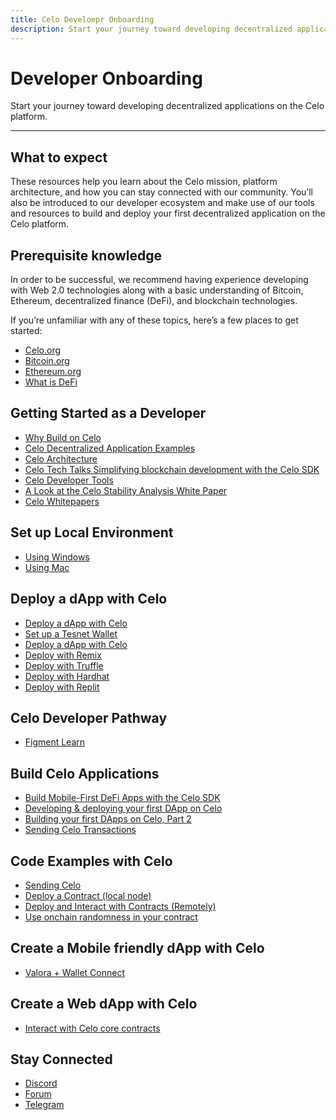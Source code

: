 ```yaml
---
title: Celo Develoepr Onboarding
description: Start your journey toward developing decentralized applications on the Celo platform. 
---
```


# Developer Onboarding

Start your journey toward developing decentralized applications on the Celo platform. 

___

## What to expect

These resources help you learn about the Celo mission, platform architecture, and how you can stay connected with our community. You’ll also be introduced to our developer ecosystem and make use of our tools and resources to build and deploy your first decentralized application on the Celo platform.

## Prerequisite knowledge

In order to be successful, we recommend having experience developing with Web 2.0 technologies along with a basic understanding of Bitcoin, Ethereum, decentralized finance (DeFi), and blockchain technologies.

If you’re unfamiliar with any of these topics, here’s a few places to get started:

* [Celo.org](https://celo.org/)
* [Bitcoin.org](https://bitcoin.org/en/)
* [Ethereum.org](https://ethereum.org/en/)
* [What is DeFi](https://www.youtube.com/watch?v=k9HYC0EJU6E)

## Getting Started as a Developer

* [Why Build on Celo](https://medium.com/celoorg/why-build-on-the-celo-blockchain-9ceab3d11b70)
* [Celo Decentralized Application Examples](https://celohub.org/)
* [Celo Architecture](https://docs.celo.org/overview)
* [Celo Tech Talks Simplifying blockchain development with the Celo SDK](https://www.youtube.com/watch?v=Rg33B0E2DTM&list=PLsQbsop73cfGmUdABArPaXagPB2EpBkNc&index=2)
* [Celo Developer Tools](./developer-tools.md)
* [A Look at the Celo Stability Analysis White Paper](https://medium.com/celoorg/a-look-at-the-celo-stability-analysis-white-paper-part-1-23edd5ef8b5)
* [Celo Whitepapers](https://celo.org/papers)

## Set up Local Environment

* [Using Windows](../developer-guide/start/develop-on-windows) 
* [Using Mac](../developer-resources/using-mac) 
## Deploy a dApp with Celo

* [Deploy a dApp with Celo](../developer-resources/deploy-dapp) 
* [Set up a Tesnet Wallet](../developer-resources/testnet-wallet) 
* [Deploy a dApp with Celo](../developer-resources/deploy-dapp) 
* [Deploy with Remix](../developer-resources/deploy-remix) 
* [Deploy with Truffle](../developer-resources/deploy-truffle) 
* [Deploy with Hardhat](../developer-resources/deploy-hardhat) 
* [Deploy with Replit](../developer-resources/deploy-replit) 

## Celo Developer Pathway

* [Figment Learn](figment-learn) 

## Build Celo Applications

* [Build Mobile-First DeFi Apps with the Celo SDK](https://medium.com/celoorg/build-mobile-first-defi-apps-with-the-celo-sdk-e6f85f2fe18c)
* [Developing & deploying your first DApp on Celo](https://www.youtube.com/watch?v=kO6Wm8pgKXU&list=PLsQbsop73cfGmUdABArPaXagPB2EpBkNc&index=12)
* [Building your first DApps on Celo, Part 2](https://www.youtube.com/watch?v=KjaH8H9ssvk&list=PLsQbsop73cfGmUdABArPaXagPB2EpBkNc&index=13)
* [Sending Celo Transactions](https://www.youtube.com/watch?v=rwq14V9e2hU)

## Code Examples with Celo

* [Sending Celo](../developer-guide/start/hellocelo)
* [Deploy a Contract (local node)](../developer-guide/start/hellocontracts)
* [Deploy and Interact with Contracts (Remotely)](../developer-guide/start/hello-contract-remote-node)
* [Use onchain randomness in your contract](../developer-guide/start/randomness)

## Create a Mobile friendly dApp with Celo

* [Valora + Wallet Connect](../developer-resources/walkthroughs/valora-wc-v1.md)

## Create a Web dApp with Celo

* [Interact with Celo core contracts](https://github.com/celo-org/celo-monorepo/blob/e49efb31f45cab65db3d2ba58ffa59249197be0b/packages/docs/developer-resources/walkthroughs/web-dapp.md)

## Stay Connected

* [Discord](https://chat.celo.org/)
* [Forum](https://forum.celo.org/)
* [Telegram](https://t.me/celoplatform)